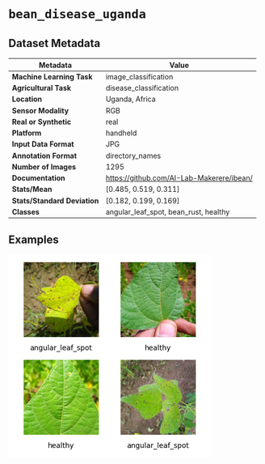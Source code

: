 
# `bean_disease_uganda`

## Dataset Metadata

| Metadata | Value |
| --- | --- |
| **Machine Learning Task** | image_classification |
| **Agricultural Task** | disease_classification |
| **Location** | Uganda, Africa |
| **Sensor Modality** | RGB |
| **Real or Synthetic** | real |
| **Platform** | handheld |
| **Input Data Format** | JPG |
| **Annotation Format** | directory_names |
| **Number of Images** | 1295 |
| **Documentation** | https://github.com/AI-Lab-Makerere/ibean/ |
| **Stats/Mean** | [0.485, 0.519, 0.311] |
| **Stats/Standard Deviation** | [0.182, 0.199, 0.169] |
| **Classes** | angular_leaf_spot, bean_rust, healthy |


## Examples

![Example Images for bean_disease_uganda](https://github.com/Project-AgML/AgML/blob/main/docs/sample_images/bean_disease_uganda_examples.png)